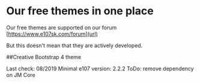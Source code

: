 # Our free themes in one place
Our free themes are supported on our forum [https://www.e107sk.com/forum](url)

But this doesn't mean that they are actively developed.

##Creative Bootstrap 4 theme

Last check: 08/2019 
Minimal e107 version: 2.2.2
ToDo: remove dependency on JM Core 







